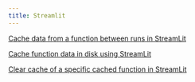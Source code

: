 ```yaml
---
title: Streamlit
---
```


[Cache data from a function between runs in StreamLit](cache-data-from-function-between-runs)

[Cache function data in disk using StreamLit](cache-function-data-in-disk)

[Clear cache of a specific cached function in StreamLit](clear-cache-for-function)
